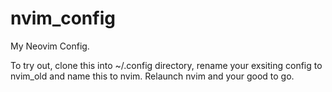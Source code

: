 # nvim_config

My Neovim Config.

To try out, clone this into ~/.config directory, rename your exsiting config to nvim_old and name this to nvim. Relaunch nvim and your good to go.
